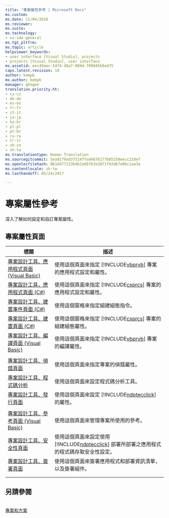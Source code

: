 ```yaml
---
title: "專案屬性參考 | Microsoft Docs"
ms.custom: 
ms.date: 11/04/2016
ms.reviewer: 
ms.suite: 
ms.technology:
- vs-ide-general
ms.tgt_pltfrm: 
ms.topic: article
helpviewer_keywords:
- user interface [Visual Studio], projects
- projects [Visual Studio], user interface
ms.assetid: eec49aec-5474-48a7-889d-709045b9a475
caps.latest.revision: 18
author: kempb
ms.author: kempb
manager: ghogen
translation.priority.ht:
- cs-cz
- de-de
- es-es
- fr-fr
- it-it
- ja-jp
- ko-kr
- pl-pl
- pt-br
- ru-ru
- tr-tr
- zh-cn
- zh-tw
ms.translationtype: Human Translation
ms.sourcegitcommit: 5ea9179ad37514ffad4876177b05150eecc22def
ms.openlocfilehash: 0616477123b4b2a08763a3871f42d67e06c1aa3a
ms.contentlocale: zh-tw
ms.lasthandoff: 05/24/2017

---
```

# 專案屬性參考
<a id="project-properties-reference" class="xliff"></a>
深入了解如何設定和自訂專案屬性。  
  
## 專案屬性頁面
<a id="project-properties-pages" class="xliff"></a>  
  
|標題|描述|  
|-----------|-----------------|  
|[專案設計工具、應用程式頁面 (Visual Basic)](../../ide/reference/application-page-project-designer-visual-basic.md)|使用這個頁面來指定 [!INCLUDE[vbprvb](../../code-quality/includes/vbprvb_md.md)] 專案的應用程式設定和屬性。|  
|[專案設計工具，應用程式頁面 (C#)](../../ide/reference/application-page-project-designer-csharp.md)|使用這個頁面來指定 [!INCLUDE[csprcs](../../data-tools/includes/csprcs_md.md)] 專案的應用程式設定和屬性。|  
|[專案設計工具、建置事件頁面 (C#)](../../ide/reference/build-events-page-project-designer-csharp.md)|使用這個窗格來指定組建組態指令。|  
|[專案設計工具、建置頁面 (C#)](../../ide/reference/build-page-project-designer-csharp.md)|使用這個窗格來指定 [!INCLUDE[csprcs](../../data-tools/includes/csprcs_md.md)] 專案的組建組態屬性。|  
|[專案設計工具、編譯頁面 (Visual Basic)](../../ide/reference/compile-page-project-designer-visual-basic.md)|使用這個頁面來指定 [!INCLUDE[vbprvb](../../code-quality/includes/vbprvb_md.md)] 專案的編譯屬性。|  
|||  
|[專案設計工具、偵錯頁面](../../ide/reference/debug-page-project-designer.md)|使用這個頁面來指定專案的偵錯屬性。|  
|[專案設計工具、程式碼分析](../../ide/reference/code-analysis-project-designer.md)|使用這個頁面來設定程式碼分析工具。|  
|[專案設計工具、發行頁面](../../ide/reference/publish-page-project-designer.md)|使用這個頁面來設定 [!INCLUDE[ndptecclick](../../deployment/includes/ndptecclick_md.md)] 的屬性。|  
|||  
|[專案設計工具、參考頁面 (Visual Basic)](../../ide/reference/references-page-project-designer-visual-basic.md)|使用這個頁面來管理專案所使用的參考。|  
|[專案設計工具、安全性頁面](../../ide/reference/security-page-project-designer.md)|使用這個頁面來設定使用 [!INCLUDE[ndptecclick](../../deployment/includes/ndptecclick_md.md)] 部署所部署之應用程式的程式碼存取安全性設定。|  
|[專案設計工具、簽署頁面](../../ide/reference/signing-page-project-designer.md)|使用這個頁面來簽署應用程式和部署資訊清單，以及簽署組件。|  
|||  
|||  
  
## 另請參閱
<a id="see-also" class="xliff"></a>  
 [專案和方案](../../ide/solutions-and-projects-in-visual-studio.md)
